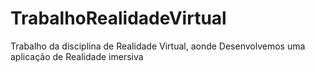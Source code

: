 # TrabalhoRealidadeVirtual
Trabalho da disciplina de Realidade Virtual, aonde Desenvolvemos uma aplicação de Realidade imersiva
